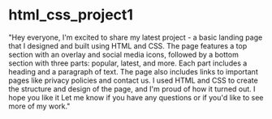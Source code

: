 # html_css_project1
"Hey everyone, I'm excited to share my latest project - a basic landing page that I designed and built using HTML and CSS. The page features a top section with an overlay and social media icons, followed by a bottom section with three parts: popular, latest, and more. Each part includes a heading and a paragraph of text. The page also includes links to important pages like privacy policies and contact us.
I used HTML and CSS to create the structure and design of the page, and I'm proud of how it turned out. I hope you like it Let me know if you have any questions or if you'd like to see more of my work."
